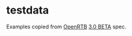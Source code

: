 # testdata

Examples copied from [OpenRTB](https://github.com/InteractiveAdvertisingBureau/openrtb) [3.0 BETA](https://github.com/InteractiveAdvertisingBureau/openrtb/blob/master/OpenRTB%203.0%20BETA.md) spec.
